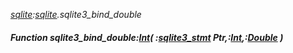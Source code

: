 _[sqlite](../../modules/sqlite/sqlite-module.md):[sqlite](../../modules/sqlite/sqlite-module.md).sqlite3\_bind\_double_
##### Function sqlite3\_bind\_double:[Int](../../modules/wonkey/wonkey-types-int.md)( :[sqlite3_stmt](../../modules/sqlite/sqlite-sqlite3_stmt.md) Ptr,:[Int](../../modules/wonkey/wonkey-types-int.md),:[Double](../../modules/wonkey/wonkey-types-double.md) )
